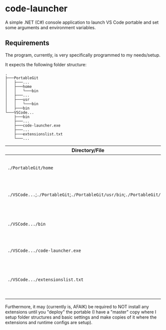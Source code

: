 # code-launcher

A simple .NET (C#) console application to launch VS Code portable and set some arguments and environment variables.  

## Requirements

The program, currently, is very specifically programmed to my needs/setup.

It expects the following folder structure:

```Files
.
├───PortableGit
│   ├───...
│   ├───home
│   │   └───bin
│   ├───...
│   ├───usr
│   │   └───bin
│   ├───bin
└───VSCode...
    ├───bin
    ├───...
    ├───code-launcher.exe
    ├───...
    ├───extensionslist.txt
    └───...
```

| Directory/File  | Description |
| --- | --- |
| `./PortableGit/home`| This is what will be treated as your `HOME` directory (Primarily for git/ssh/etc.) |
| `./VSCode...`;`./PortableGit`;`./PortableGit/usr/bin`;`./PortableGit/bin` | These are assigned to the `PATH` environment variable |
| `./VSCode.../bin` | This contains the `code` binary file (Should be included from VS Code install files, though) |
| `./VSCode.../code-launcher.exe` | This is where you put the executable from this repo |
| `./VSCode.../extensionslist.txt` | This file needs the extensions ID (eg: `ms-dotnettools.csharp`) on each line to be installed when ran |

Furthermore, it may (currently is, AFAIK) be required to NOT install any extensions until you "deploy" the portable (I have a "master" copy where I setup folder structures and basic settings and make copies of it where the extensions and runtime configs are setup).
